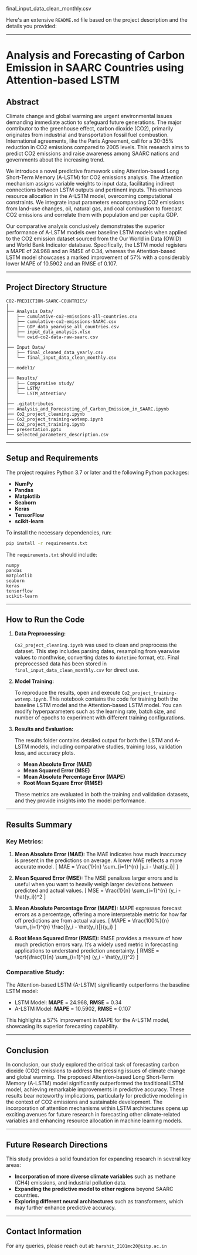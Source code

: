 final_input_data_clean_monthly.csv

Here's an extensive `README.md` file based on the project description and the details you provided:

---

# Analysis and Forecasting of Carbon Emission in SAARC Countries using Attention-based LSTM

## Abstract

Climate change and global warming are urgent environmental issues demanding immediate action to safeguard future generations. The major contributor to the greenhouse effect, carbon dioxide (CO2), primarily originates from industrial and transportation fossil fuel combustion. International agreements, like the Paris Agreement, call for a 30-35% reduction in CO2 emissions compared to 2005 levels. This research aims to predict CO2 emissions and raise awareness among SAARC nations and governments about the increasing trend.

We introduce a novel predictive framework using Attention-based Long Short-Term Memory (A-LSTM) for CO2 emissions analysis. The Attention mechanism assigns variable weights to input data, facilitating indirect connections between LSTM outputs and pertinent inputs. This enhances resource allocation in the A-LSTM model, overcoming computational constraints. We integrate input parameters encompassing CO2 emissions from land-use changes, oil, natural gas, and coal combustion to forecast CO2 emissions and correlate them with population and per capita GDP. 

Our comparative analysis conclusively demonstrates the superior performance of A-LSTM models over baseline LSTM models when applied to the CO2 emission dataset sourced from the Our World in Data (OWID) and World Bank Indicator database. Specifically, the LSTM model registers a MAPE of 24.968 and an RMSE of 0.34, whereas the Attention-based LSTM model showcases a marked improvement of 57% with a considerably lower MAPE of 10.5902 and an RMSE of 0.107.

---

## Project Directory Structure

```
CO2-PREDICTION-SAARC-COUNTRIES/
│
├── Analysis Data/
│   ├── cumulative-co2-emissions-all-countries.csv
│   ├── cumulative-co2-emissions-SAARC.csv
│   ├── GDP_data_yearwise_all_countries.csv
│   ├── input_data_analysis.xlsx
│   └── owid-co2-data-raw-saarc.csv
│
├── Input Data/
│   ├── final_cleaned_data_yearly.csv
│   └── final_input_data_clean_monthly.csv
│
├── model1/
│
├── Results/
│   ├── Comparative study/
│   ├── LSTM/
│   └── LSTM_attention/
│
├── .gitattributes
├── Analysis_and_Forecasting_of_Carbon_Emission_in_SAARC.ipynb
├── Co2_project_cleaning.ipynb
├── Co2_project_training-wotemp.ipynb
├── Co2_project_training.ipynb
├── presentation.pptx
└── selected_parameters_description.csv
```

---

## Setup and Requirements

The project requires Python 3.7 or later and the following Python packages:

- **NumPy**
- **Pandas**
- **Matplotlib**
- **Seaborn**
- **Keras**
- **TensorFlow**
- **scikit-learn**

To install the necessary dependencies, run:

```bash
pip install -r requirements.txt
```

The `requirements.txt` should include:

```
numpy
pandas
matplotlib
seaborn
keras
tensorflow
scikit-learn
```

---

## How to Run the Code

1. **Data Preprocessing:**

   `Co2_project_cleaning.ipynb` was used to clean and preprocess the dataset. This step includes parsing dates, resampling from yearwise values to monthwise, converting dates to `datetime` format, etc. Final preprocessed data has been stored in `final_input_data_clean_monthly.csv` for direct use. 

2. **Model Training:**

   To reproduce the results, open and execute `Co2_project_training-wotemp.ipynb`. This notebook contains the code for training both the baseline LSTM model and the Attention-based LSTM model. You can modify hyperparameters such as the learning rate, batch size, and number of epochs to experiment with different training configurations.

3. **Results and Evaluation:**

   The results folder contains detailed output for both the LSTM and A-LSTM models, including comparative studies, training loss, validation loss, and accuracy plots. 

   - **Mean Absolute Error (MAE)**
   - **Mean Squared Error (MSE)**
   - **Mean Absolute Percentage Error (MAPE)**
   - **Root Mean Square Error (RMSE)**

   These metrics are evaluated in both the training and validation datasets, and they provide insights into the model performance.

---

## Results Summary

### Key Metrics:

1. **Mean Absolute Error (MAE):**
   The MAE indicates how much inaccuracy is present in the predictions on average. A lower MAE reflects a more accurate model.
   \[
   MAE = \frac{1}{n} \sum_{i=1}^{n} |y_i - \hat{y_i}|
   \]

2. **Mean Squared Error (MSE):**
   The MSE penalizes larger errors and is useful when you want to heavily weigh larger deviations between predicted and actual values.
   \[
   MSE = \frac{1}{n} \sum_{i=1}^{n} (y_i - \hat{y_i})^2
   \]

3. **Mean Absolute Percentage Error (MAPE):**
   MAPE expresses forecast errors as a percentage, offering a more interpretable metric for how far off predictions are from actual values.
   \[
   MAPE = \frac{100%}{n} \sum_{i=1}^{n} \frac{|y_i - \hat{y_i}|}{y_i}
   \]

4. **Root Mean Squared Error (RMSE):**
   RMSE provides a measure of how much prediction errors vary. It’s a widely used metric in forecasting applications to understand prediction uncertainty.
   \[
   RMSE = \sqrt{\frac{1}{n} \sum_{i=1}^{n} (y_i - \hat{y_i})^2}
   \]

### Comparative Study:

The Attention-based LSTM (A-LSTM) significantly outperforms the baseline LSTM model:
- LSTM Model: **MAPE** = 24.968, **RMSE** = 0.34
- A-LSTM Model: **MAPE** = 10.5902, **RMSE** = 0.107

This highlights a 57% improvement in MAPE for the A-LSTM model, showcasing its superior forecasting capability.

---

## Conclusion

In conclusion, our study explored the critical task of forecasting carbon dioxide (CO2) emissions to address the pressing issues of climate change and global warming. The proposed Attention-based Long Short-Term Memory (A-LSTM) model significantly outperformed the traditional LSTM model, achieving remarkable improvements in predictive accuracy. 
These results bear noteworthy implications, particularly for predictive modeling in the context of CO2 emissions and sustainable development. The incorporation of attention mechanisms within LSTM architectures opens up exciting avenues for future research in forecasting other climate-related variables and enhancing resource allocation in machine learning models.

---

## Future Research Directions

This study provides a solid foundation for expanding research in several key areas:
- **Incorporation of more diverse climate variables** such as methane (CH4) emissions, and industrial pollution data.
- **Expanding the predictive model to other regions** beyond SAARC countries.
- **Exploring different neural architectures** such as transformers, which may further enhance predictive accuracy.
  
--- 

## Contact Information

For any queries, please reach out at:  `harshit_2101mc20@iitp.ac.in`
